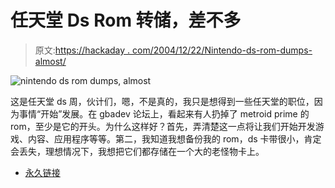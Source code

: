 # 任天堂 Ds Rom 转储，差不多

> 原文:[https://hackaday . com/2004/12/22/Nintendo-ds-rom-dumps-almost/](https://hackaday.com/2004/12/22/nintendo-ds-rom-dumps-almost/)

![nintendo ds rom dumps, almost](../Images/87f5df782fb19e2f32fa8c394a1b113b.png)

这是任天堂 ds 周，伙计们，嗯，不是真的，我只是想得到一些任天堂的职位，因为事情“开始”发展。在 gbadev 论坛上，看起来有人扔掉了 metroid prime 的 rom，至少是它的开头。为什么这样好？首先，弄清楚这一点将让我们开始开发游戏、内容、应用程序等等。第二，我知道我想备份我的 rom，ds 卡带很小，肯定会丢失，理想情况下，我想把它们都存储在一个大的老怪物卡上。

*   [永久链接](http://forum.gbadev.org/viewtopic.php?t=4667)